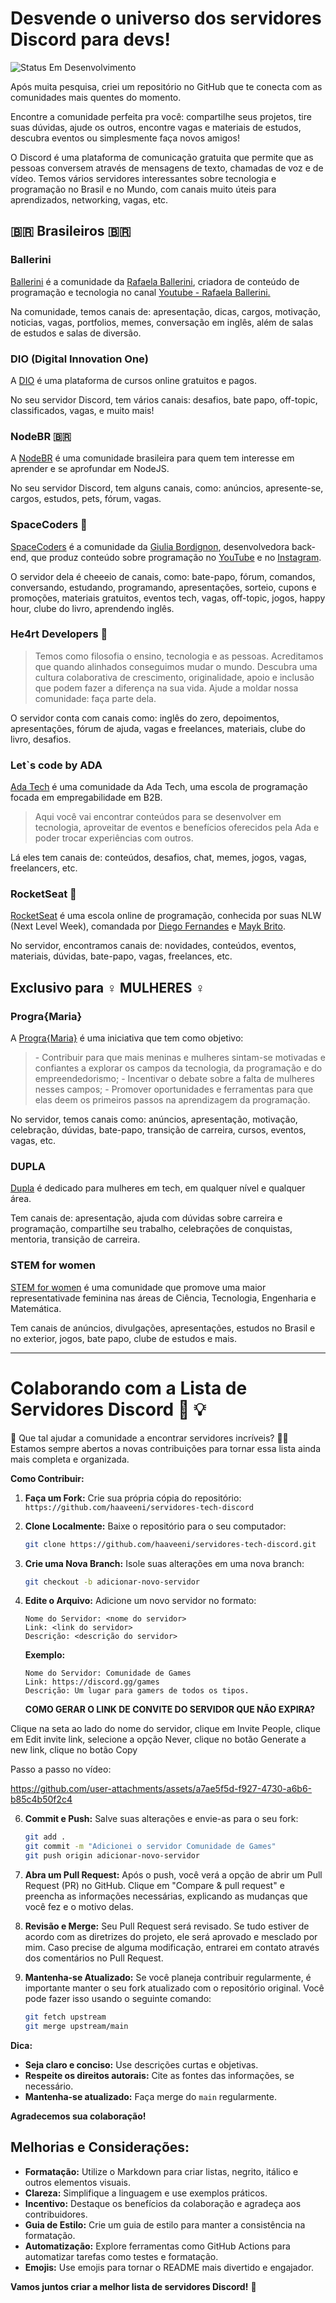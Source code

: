 # Desvende o universo dos servidores Discord para devs!
<img alt="Status Em Desenvolvimento" src="https://img.shields.io/badge/STATUS-EM%20CONSTRUCAO-green">

<p>Após muita pesquisa, criei um repositório no GitHub que te conecta com as comunidades mais quentes do momento.</p>
<p>Encontre a comunidade perfeita pra você: compartilhe seus projetos, tire suas dúvidas, ajude os outros, encontre vagas e materiais de estudos, descubra eventos ou simplesmente faça novos amigos!</p>

<p>O Discord é uma plataforma de comunicação gratuita que permite que as pessoas conversem através de mensagens de texto, chamadas de voz e de vídeo. Temos vários servidores interessantes sobre tecnologia e programação no Brasil e no Mundo, com canais muito úteis para aprendizados, networking, vagas, etc.</p>

## 🇧🇷 Brasileiros 🇧🇷

### Ballerini
<a href="https://discord.gg/ballerini-789888698673922078">Ballerini</a> é a comunidade da <a href="https://www.linkedin.com/in/rafaellaballerini/">Rafaela Ballerini</a>, criadora de conteúdo de programação e tecnologia no canal <a href="https://www.youtube.com/@rafaellaballerini">Youtube - Rafaela Ballerini.</a>
<p>Na comunidade, temos canais de: apresentação, dicas, cargos, motivação, noticias, vagas, portfolios, memes, conversação em inglês, além de salas de estudos e salas de diversão.</p>

### DIO (Digital Innovation One)
A <a href="https://discord.gg/dio-689887036110274618">DIO</a> é uma plataforma de cursos online gratuitos e pagos. 
<p>No seu servidor Discord, tem vários canais: desafios, bate papo, off-topic, classificados, vagas, e muito mais!</p>

### NodeBR 🇧🇷
A <a href="https://discord.gg/t5xJ8QXn28">NodeBR</a> é uma comunidade brasileira para ​quem tem interesse em ​aprender e se aprofundar ​em NodeJS.
<p>No seu servidor Discord, tem alguns canais, como: anúncios, apresente-se, cargos, estudos, pets, fórum, vagas.</p>

### SpaceCoders 🚀
<a href="https://discord.gg/QZYcce9TC4">SpaceCoders</a> é a comunidade da <a href="https://www.linkedin.com/in/spacecoding/">Giulia Bordignon</a>, desenvolvedora back-end, que produz conteúdo sobre programação no <a href="https://www.youtube.com/@sspacecoding">YouTube</a> e no <a href="https://www.instagram.com/spacecoding/">Instagram</a>. 
<p>O servidor dela é cheeeio de canais, como: bate-papo, fórum, comandos, conversando, estudando, programando, apresentações, sorteio, cupons e promoções, materiais gratuitos, eventos tech, vagas, off-topic, jogos, happy hour, clube do livro, aprendendo inglês.</p>

### He4rt Developers 💜
<a href="https://discord.gg/he4rt"></a>
<blockquote>Temos como filosofia o ensino, tecnologia e as pessoas. Acreditamos que quando alinhados conseguimos mudar o mundo. Descubra uma cultura colaborativa de crescimento, originalidade, apoio e inclusão que podem fazer a diferença na sua vida. Ajude a moldar nossa comunidade: faça parte dela.</blockquote>
<p>O servidor conta com canais como: inglês do zero, depoimentos, apresentações, fórum de ajuda, vagas e freelances, materiais, clube do livro, desafios.</p>

### Let`s code by ADA
<a href="https://discord.gg/gWVvaEUj7r">Ada Tech</a> é uma comunidade da Ada Tech, uma escola de programação focada em empregabilidade em B2B. 
<blockquote>Aqui você vai encontrar conteúdos para se desenvolver em tecnologia, aproveitar de eventos e benefícios oferecidos pela Ada e poder trocar experiências com outros.</blockquote>
<p>Lá eles tem canais de: conteúdos, desafios, chat, memes, jogos, vagas, freelancers, etc.</p>

### RocketSeat 🚀
<a href="https://discord.gg/rocketseat">RocketSeat</a> é uma escola online de programação, conhecida por suas NLW (Next Level Week), comandada por <a href="https://www.linkedin.com/in/diego-schell-fernandes/">Diego Fernandes</a> e <a href="https://www.linkedin.com/in/maykbrito/">Mayk Brito</a>.
<p>No servidor, encontramos canais de: novidades, conteúdos, eventos, materiais, dúvidas, bate-papo, vagas, freelances, etc.</p>

## Exclusivo para ♀️ MULHERES ♀️

### Progra{Maria}
A <a href="https://discord.gg/pe5tyHDwv9">Progra{Maria}</a> é uma iniciativa que tem como objetivo:
<blockquote>- Contribuir para que mais meninas e mulheres sintam-se motivadas e confiantes a explorar os campos da tecnologia, da programação e do empreendedorismo;
- Incentivar o debate sobre a falta de mulheres nesses campos;
- Promover oportunidades e ferramentas para que elas deem os primeiros passos na aprendizagem da programação.</blockquote>
<p>No servidor, temos canais como: anúncios, apresentação, motivação, celebração, dúvidas, bate-papo, transição de carreira, cursos, eventos, vagas, etc.</p>

### DUPLA
<a href="https://discord.gg/aHShHNcryS">Dupla</a> é dedicado para mulheres em tech, em qualquer nível e qualquer área.
<p>Tem canais de: apresentação, ajuda com dúvidas sobre carreira e programação, compartilhe seu trabalho, celebrações de conquistas, mentoria, transição de carreira.</p>

### STEM for women
<a href="https://discord.gg/yA6jBv9arm">STEM for women</a> é uma comunidade que promove uma maior representativade feminina nas áreas de Ciência, Tecnologia, Engenharia e Matemática.
<p>Tem canais de anúncios, divulgações, apresentações, estudos no Brasil e no exterior, jogos, bate papo, clube de estudos e mais.</p>

--- 

# Colaborando com a Lista de Servidores Discord 🤝 💡

🫵 Que tal ajudar a comunidade a encontrar servidores incríveis? 🙋‍♂️ Estamos sempre abertos a novas contribuições para tornar essa lista ainda mais completa e organizada.

**Como Contribuir:**

1. **Faça um Fork:**
   Crie sua própria cópia do repositório: `https://github.com/haaveeni/servidores-tech-discord`

2. **Clone Localmente:**
   Baixe o repositório para o seu computador:
   ```bash
   git clone https://github.com/haaveeni/servidores-tech-discord.git
   ```

3. **Crie uma Nova Branch:**
   Isole suas alterações em uma nova branch:
   ```bash
   git checkout -b adicionar-novo-servidor
   ```

4. **Edite o Arquivo:**
   Adicione um novo servidor no formato:

   ```
   Nome do Servidor: <nome do servidor>
   Link: <link do servidor>
   Descrição: <descrição do servidor>
   ```

   **Exemplo:**
   ```
   Nome do Servidor: Comunidade de Games
   Link: https://discord.gg/games
   Descrição: Um lugar para gamers de todos os tipos.
   ```

   **COMO GERAR O LINK DE CONVITE DO SERVIDOR QUE NÃO EXPIRA?**
  <p>Clique na seta ao lado do nome do servidor, clique em Invite People, clique em Edit invite link, selecione a opção Never, clique no botão Generate a new link, clique no botão Copy</p>
  <p>Passo a passo no vídeo:</p>

https://github.com/user-attachments/assets/a7ae5f5d-f927-4730-a6b6-b85c4b50f2c4

6. **Commit e Push:**
   Salve suas alterações e envie-as para o seu fork:
   ```bash
   git add .
   git commit -m "Adicionei o servidor Comunidade de Games"
   git push origin adicionar-novo-servidor
   ```

7. **Abra um Pull Request:**
   Após o push, você verá a opção de abrir um Pull Request (PR) no GitHub.
   Clique em "Compare & pull request" e preencha as informações necessárias, explicando as mudanças que você fez e o motivo delas.

8. **Revisão e Merge:**
Seu Pull Request será revisado. Se tudo estiver de acordo com as diretrizes do projeto, ele será aprovado e mesclado por mim. Caso precise de alguma modificação, entrarei em contato através dos comentários no Pull Request.

9. **Mantenha-se Atualizado:**
Se você planeja contribuir regularmente, é importante manter o seu fork atualizado com o repositório original. Você pode fazer isso usando o seguinte comando:
   ```bash
   git fetch upstream
   git merge upstream/main
   ```

**Dica:** 
* **Seja claro e conciso:** Use descrições curtas e objetivas.
* **Respeite os direitos autorais:** Cite as fontes das informações, se necessário.
* **Mantenha-se atualizado:** Faça merge do `main` regularmente.

**Agradecemos sua colaboração!** 

## **Melhorias e Considerações:**

* **Formatação:** Utilize o Markdown para criar listas, negrito, itálico e outros elementos visuais.
* **Clareza:** Simplifique a linguagem e use exemplos práticos.
* **Incentivo:** Destaque os benefícios da colaboração e agradeça aos contribuidores.
* **Guia de Estilo:** Crie um guia de estilo para manter a consistência na formatação.
* **Automatização:** Explore ferramentas como GitHub Actions para automatizar tarefas como testes e formatação.
* **Emojis:** Use emojis para tornar o README mais divertido e engajador.

**Vamos juntos criar a melhor lista de servidores Discord!** 🤝



